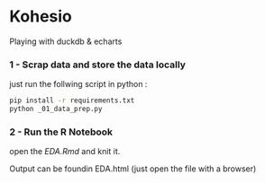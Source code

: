 # Kohesio
Playing with duckdb &amp; echarts



### 1 - Scrap data and store the data locally

just run the follwing script in python  :
```bash
pip install -r requirements.txt
python _01_data_prep.py
```

### 2 - Run the R Notebook

open the *EDA.Rmd* and knit it.


Output can be foundin EDA.html (just open the file with a browser)